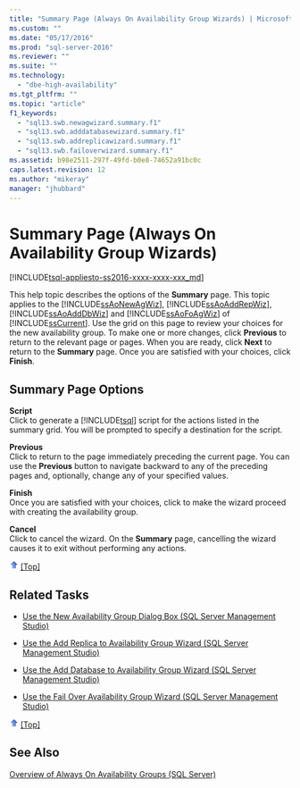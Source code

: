 ```yaml
---
title: "Summary Page (Always On Availability Group Wizards) | Microsoft Docs"
ms.custom: ""
ms.date: "05/17/2016"
ms.prod: "sql-server-2016"
ms.reviewer: ""
ms.suite: ""
ms.technology: 
  - "dbe-high-availability"
ms.tgt_pltfrm: ""
ms.topic: "article"
f1_keywords: 
  - "sql13.swb.newagwizard.summary.f1"
  - "sql13.swb.adddatabasewizard.summary.f1"
  - "sql13.swb.addreplicawizard.summary.f1"
  - "sql13.swb.failoverwizard.summary.f1"
ms.assetid: b98e2511-297f-49fd-b0e8-74652a91bc0c
caps.latest.revision: 12
ms.author: "mikeray"
manager: "jhubbard"
---
```

# Summary Page (Always On Availability Group Wizards)
[!INCLUDE[tsql-appliesto-ss2016-xxxx-xxxx-xxx_md](../../../includes/tsql-appliesto-ss2016-xxxx-xxxx-xxx-md.md)]

<a name="Top"></a>  
  
  This help topic describes the options of the **Summary** page. This topic applies to the [!INCLUDE[ssAoNewAgWiz](../../../includes/ssaonewagwiz-md.md)], [!INCLUDE[ssAoAddRepWiz](../../../includes/ssaoaddrepwiz-md.md)], [!INCLUDE[ssAoAddDbWiz](../../../includes/ssaoadddbwiz-md.md)] and [!INCLUDE[ssAoFoAgWiz](../../../includes/ssaofoagwiz-md.md)] of [!INCLUDE[ssCurrent](../../../includes/sscurrent-md.md)]. Use the grid on this page to review your choices for the new availability group. To make one or more changes, click **Previous** to return to the relevant page or pages. When you are ready, click **Next** to return to the **Summary** page. Once you are satisfied with your choices, click **Finish**.  
  
##  <a name="PageOptions"></a> Summary Page Options  
 **Script**  
 Click to generate a [!INCLUDE[tsql](../../../includes/tsql-md.md)] script for the actions listed in the summary grid. You will be prompted to specify a destination for the script.  
  
 **Previous**  
 Click to return to the page immediately preceding the current page. You can use the **Previous** button to navigate backward to any of the preceding pages and, optionally, change any of your specified values.  
  
 **Finish**  
 Once you are satisfied with your choices, click to make the wizard proceed with creating the availability group.  
  
 **Cancel**  
 Click to cancel the wizard. On the **Summary** page, cancelling the wizard causes it to exit without performing any actions.  
  
 ![Arrow icon used with Back to Top link](../../../analysis-services/instances/media/uparrow16x16.gif "Arrow icon used with Back to Top link") [&#91;Top&#93;](#Top)  
  
##  <a name="RelatedTasks"></a> Related Tasks  
  
-   [Use the New Availability Group Dialog Box &#40;SQL Server Management Studio&#41;](../../../database-engine/availability-groups/windows/use-the-new-availability-group-dialog-box-sql-server-management-studio.md)  
  
-   [Use the Add Replica to Availability Group Wizard &#40;SQL Server Management Studio&#41;](../../../database-engine/availability-groups/windows/use-the-add-replica-to-availability-group-wizard-sql-server-management-studio.md)  
  
-   [Use the Add Database to Availability Group Wizard &#40;SQL Server Management Studio&#41;](../../../database-engine/availability-groups/windows/availability-group-add-database-to-group-wizard.md)  
  
-   [Use the Fail Over Availability Group Wizard &#40;SQL Server Management Studio&#41;](../../../database-engine/availability-groups/windows/use-the-fail-over-availability-group-wizard-sql-server-management-studio.md)  
  
 ![Arrow icon used with Back to Top link](../../../analysis-services/instances/media/uparrow16x16.gif "Arrow icon used with Back to Top link") [&#91;Top&#93;](#Top)  
  
## See Also  
 [Overview of Always On Availability Groups &#40;SQL Server&#41;](../../../database-engine/availability-groups/windows/overview-of-always-on-availability-groups-sql-server.md)  
  
  
